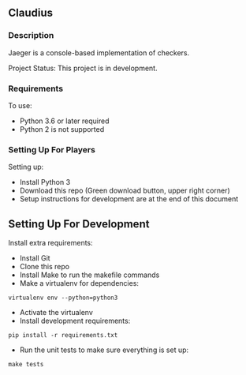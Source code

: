 ## Claudius ##
### Description ###
Jaeger is a console-based implementation of checkers.

Project Status: This project is in development.

### Requirements ###
To use:
* Python 3.6 or later required
* Python 2 is not supported

### Setting Up For Players ###
Setting up:
* Install Python 3
* Download this repo (Green download button, upper right corner)
* Setup instructions for development are at the end of this document

## Setting Up For Development ##
Install extra requirements:
* Install Git
* Clone this repo
* Install Make to run the makefile commands
* Make a virtualenv for dependencies:
```
virtualenv env --python=python3
```
* Activate the virtualenv
* Install development requirements:
```
pip install -r requirements.txt
```
* Run the unit tests to make sure everything is set up:
```
make tests
```
